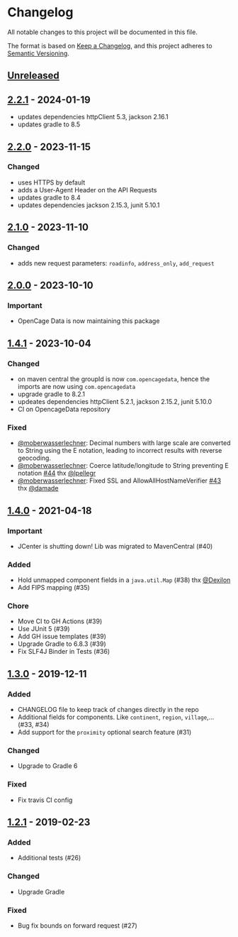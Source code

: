 # Changelog

All notable changes to this project will be documented in this file.

The format is based on [Keep a Changelog](https://keepachangelog.com/en/1.0.0/),
and this project adheres to [Semantic Versioning](https://semver.org/spec/v2.0.0.html).

## [Unreleased]

## [2.2.1] - 2024-01-19

- updates dependencies httpClient 5.3, jackson 2.16.1
- updates gradle to 8.5

## [2.2.0] - 2023-11-15

### Changed

- uses HTTPS by default
- adds a User-Agent Header on the API Requests
- updates gradle to 8.4
- updates dependencies jackson 2.15.3, junit 5.10.1

## [2.1.0] - 2023-11-10

### Changed

- adds new request parameters: `roadinfo`, `address_only`, `add_request`

## [2.0.0] - 2023-10-10

### Important

- OpenCage Data is now maintaining this package

## [1.4.1] - 2023-10-04

### Changed

- on maven central the groupId is now `com.opencagedata`, hence the imports are now using `com.opencagedata`
- upgrade gradle to 8.2.1
- updeates dependencies httpClient 5.2.1, jackson 2.15.2, junit 5.10.0
- CI on OpencageData repository

### Fixed

- [@moberwasserlechner](https://github.com/moberwasserlechner): Decimal numbers with large scale are converted to String using the E notation, leading to incorrect results with reverse geocoding.
- [@moberwasserlechner](https://github.com/moberwasserlechner): Coerce latitude/longitude to String preventing E notation [#44](https://github.com/moberwasserlechner/jopencage/issues/44) thx [@lpellegr](https://github.com/lpellegr)
- [@moberwasserlechner](https://github.com/moberwasserlechner): Fixed SSL and AllowAllHostNameVerifier [#43](https://github.com/moberwasserlechner/jopencage/pull/43) thx [@damade](https://github.com/damade)

## [1.4.0] - 2021-04-18

### Important

- JCenter is shutting down! Lib was migrated to MavenCentral (#40)

### Added

- Hold unmapped component fields in a `java.util.Map` (#38) thx [@Dexilon](https://github.com/Dexilon)
- Add FIPS mapping (#35)

### Chore

- Move CI to GH Actions (#39)
- Use JUnit 5 (#39)
- Add GH issue templates (#39)
- Upgrade Gradle to 6.8.3 (#39)
- Fix SLF4J Binder in Tests (#36)

## [1.3.0] - 2019-12-11

### Added

- CHANGELOG file to keep track of changes directly in the repo
- Additional fields for components. Like `continent`, `region`, `village`,... (#33, #34)
- Add support for the `proximity` optional search feature (#31)

### Changed

- Upgrade to Gradle 6

### Fixed

- Fix travis CI config

## [1.2.1] - 2019-02-23

### Added

- Additional tests (#26)

### Changed

- Upgrade Gradle

### Fixed

- Bug fix bounds on forward request (#27)

[Unreleased]: https://github.com/OpenCageData/jopencage/compare/v2.2.1...master
[2.2.1]: https://github.com/OpenCageData/jopencage/compare/v2.2.0...v2.2.1
[2.2.0]: https://github.com/OpenCageData/jopencage/compare/v2.1.0...v2.2.0
[2.1.0]: https://github.com/OpenCageData/jopencage/compare/v2.0.0...v2.1.0
[2.0.0]: https://github.com/OpenCageData/jopencage/compare/v1.4.1...v2.0.0
[1.4.1]: https://github.com/OpenCageData/jopencage/compare/1.4.0...v1.4.1
[1.4.0]: https://github.com/OpenCageData/jopencage/compare/1.3.0...1.4.0
[1.3.0]: https://github.com/OpenCageData/jopencage/compare/1.2.1...1.3.0
[1.2.1]: https://github.com/OpenCageData/jopencage/releases/tag/1.2.1
